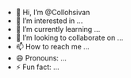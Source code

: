 - 👋 Hi, I’m @Collohsivan
- 👀 I’m interested in ...
- 🌱 I’m currently learning ...
- 💞️ I’m looking to collaborate on ...
- 📫 How to reach me ...
- 😄 Pronouns: ...
- ⚡ Fun fact: ...

<!---
Collohsivan/Collohsivan is a ✨ special ✨ repository because its `README.md` (this file) appears on your GitHub profile.
You can click the Preview link to take a look at your changes.
--->
